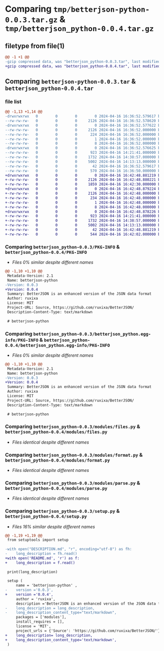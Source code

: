 # Comparing `tmp/betterjson-python-0.0.3.tar.gz` & `tmp/betterjson_python-0.0.4.tar.gz`

## filetype from file(1)

```diff
@@ -1 +1 @@
-gzip compressed data, was "betterjson_python-0.0.3.tar", last modified: Tue Apr 16 16:36:52 2024, max compression
+gzip compressed data, was "betterjson_python-0.0.4.tar", last modified: Tue Apr 16 16:42:48 2024, max compression
```

## Comparing `betterjson-python-0.0.3.tar` & `betterjson_python-0.0.4.tar`

### file list

```diff
@@ -1,13 +1,14 @@
-drwxrwxrwx   0        0        0        0 2024-04-16 16:36:52.579617 betterjson_python-0.0.3/
--rw-rw-rw-   0        0        0     2126 2024-04-16 16:36:52.578620 betterjson_python-0.0.3/PKG-INFO
-drwxrwxrwx   0        0        0        0 2024-04-16 16:36:52.577622 betterjson_python-0.0.3/betterjson_python.egg-info/
--rw-rw-rw-   0        0        0     2126 2024-04-16 16:36:52.000000 betterjson_python-0.0.3/betterjson_python.egg-info/PKG-INFO
--rw-rw-rw-   0        0        0      224 2024-04-16 16:36:52.000000 betterjson_python-0.0.3/betterjson_python.egg-info/SOURCES.txt
--rw-rw-rw-   0        0        0        1 2024-04-16 16:36:52.000000 betterjson_python-0.0.3/betterjson_python.egg-info/dependency_links.txt
--rw-rw-rw-   0        0        0        8 2024-04-16 16:36:52.000000 betterjson_python-0.0.3/betterjson_python.egg-info/top_level.txt
-drwxrwxrwx   0        0        0        0 2024-04-16 16:36:52.576625 betterjson_python-0.0.3/modules/
--rw-rw-rw-   0        0        0      923 2024-04-16 14:21:41.000000 betterjson_python-0.0.3/modules/files.py
--rw-rw-rw-   0        0        0     1732 2024-04-16 14:38:57.000000 betterjson_python-0.0.3/modules/format.py
--rw-rw-rw-   0        0        0     5002 2024-04-16 14:13:13.000000 betterjson_python-0.0.3/modules/parse.py
--rw-rw-rw-   0        0        0       42 2024-04-16 16:36:52.579617 betterjson_python-0.0.3/setup.cfg
--rw-rw-rw-   0        0        0      570 2024-04-16 16:36:50.000000 betterjson_python-0.0.3/setup.py
+drwxrwxrwx   0        0        0        0 2024-04-16 16:42:48.881219 betterjson_python-0.0.4/
+-rw-rw-rw-   0        0        0     2126 2024-04-16 16:42:48.880221 betterjson_python-0.0.4/PKG-INFO
+-rw-rw-rw-   0        0        0     1859 2024-04-16 16:42:30.000000 betterjson_python-0.0.4/README.md
+drwxrwxrwx   0        0        0        0 2024-04-16 16:42:48.879224 betterjson_python-0.0.4/betterjson_python.egg-info/
+-rw-rw-rw-   0        0        0     2126 2024-04-16 16:42:48.000000 betterjson_python-0.0.4/betterjson_python.egg-info/PKG-INFO
+-rw-rw-rw-   0        0        0      234 2024-04-16 16:42:48.000000 betterjson_python-0.0.4/betterjson_python.egg-info/SOURCES.txt
+-rw-rw-rw-   0        0        0        1 2024-04-16 16:42:48.000000 betterjson_python-0.0.4/betterjson_python.egg-info/dependency_links.txt
+-rw-rw-rw-   0        0        0        8 2024-04-16 16:42:48.000000 betterjson_python-0.0.4/betterjson_python.egg-info/top_level.txt
+drwxrwxrwx   0        0        0        0 2024-04-16 16:42:48.878226 betterjson_python-0.0.4/modules/
+-rw-rw-rw-   0        0        0      923 2024-04-16 14:21:41.000000 betterjson_python-0.0.4/modules/files.py
+-rw-rw-rw-   0        0        0     1732 2024-04-16 14:38:57.000000 betterjson_python-0.0.4/modules/format.py
+-rw-rw-rw-   0        0        0     5002 2024-04-16 14:13:13.000000 betterjson_python-0.0.4/modules/parse.py
+-rw-rw-rw-   0        0        0       42 2024-04-16 16:42:48.881219 betterjson_python-0.0.4/setup.cfg
+-rw-rw-rw-   0        0        0      544 2024-04-16 16:42:02.000000 betterjson_python-0.0.4/setup.py
```

### Comparing `betterjson_python-0.0.3/PKG-INFO` & `betterjson_python-0.0.4/PKG-INFO`

 * *Files 0% similar despite different names*

```diff
@@ -1,10 +1,10 @@
 Metadata-Version: 2.1
 Name: betterjson-python
-Version: 0.0.3
+Version: 0.0.4
 Summary: BetterJSON is an enhanced version of the JSON data format
 Author: ruxixa
 License: MIT
 Project-URL: Source, https://github.com/ruxixa/BetterJSON/
 Description-Content-Type: text/markdown
 
 # betterjson-python
```

### Comparing `betterjson_python-0.0.3/betterjson_python.egg-info/PKG-INFO` & `betterjson_python-0.0.4/betterjson_python.egg-info/PKG-INFO`

 * *Files 0% similar despite different names*

```diff
@@ -1,10 +1,10 @@
 Metadata-Version: 2.1
 Name: betterjson-python
-Version: 0.0.3
+Version: 0.0.4
 Summary: BetterJSON is an enhanced version of the JSON data format
 Author: ruxixa
 License: MIT
 Project-URL: Source, https://github.com/ruxixa/BetterJSON/
 Description-Content-Type: text/markdown
 
 # betterjson-python
```

### Comparing `betterjson_python-0.0.3/modules/files.py` & `betterjson_python-0.0.4/modules/files.py`

 * *Files identical despite different names*

### Comparing `betterjson_python-0.0.3/modules/format.py` & `betterjson_python-0.0.4/modules/format.py`

 * *Files identical despite different names*

### Comparing `betterjson_python-0.0.3/modules/parse.py` & `betterjson_python-0.0.4/modules/parse.py`

 * *Files identical despite different names*

### Comparing `betterjson_python-0.0.3/setup.py` & `betterjson_python-0.0.4/setup.py`

 * *Files 16% similar despite different names*

```diff
@@ -1,19 +1,19 @@
 from setuptools import setup
 
-with open("DESCRIPTION.md", "r", encoding="utf-8") as fh:
-    long_description = fh.read()
+with open('README.md', 'r') as f:
+    long_description = f.read()
 
 print(long_description)
 
 setup (
     name = 'betterjson-python' ,
-    version ='0.0.3',
+    version ='0.0.4',
     author = 'ruxixa',
     description ='BetterJSON is an enhanced version of the JSON data format',
-    long_description = long_description,
-    long_description_content_type="text/markdown",
     packages = ['modules'],
     install_requires = [],
     license = 'MIT',
     project_urls = {'Source': 'https://github.com/ruxixa/BetterJSON/'},
+    long_description= long_description,
+    long_description_content_type='text/markdown',
 )
```

